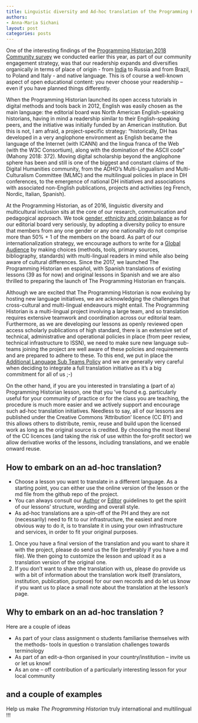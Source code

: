 ```yaml
---
title: Linguistic diversity and Ad-hoc translation of the Programming Historian’s lessons
authors: 
- Anna-Maria Sichani
layout: post
categories: posts
---
```


One of the interesting findings of the [Programming Historian 2018 Community survey](https://programminghistorian.org/posts/programming-historian-community-survey) we conducted earlier this year, as part of our community engagement strategy, was that our readership expands and diversifies organically in terms of place of origin - from [India](https://programminghistorian.org/posts/programming-historian-india) to Russia and from Brazil, to Poland and Italy - and native language. This is of course a well-known aspect of open educational content: you never choose your readership – even if you have planned things differently.

When the Programming Historian launched its open access tutorials in digital methods and tools back in 2012, English was easily chosen as the main language: the editorial board was North American English-speaking historians, having in mind a readership similar to their English-speaking peers, and the initiative was initially funded by an American institution. 
But this is not, I am afraid, a project-specific strategy: “historically, DH has developed in a very anglophone environment as English became the language of the Internet (with ICANN) and the lingua franca of the Web (with the W3C Consortium), along with the domination of the ASCII code” (Mahony 2018: 372). Moving digital scholarship beyond the anglophone sphere has been and still is one of the biggest and constant claims of the Digital Humanities community, from the ADHO’s Multi-Lingualism and Multi-Culturalism Committee (MLMC) and the multilingual policies in place in DH conferences, to the emergence of national DH initiatives and associations with associated non-English publications, projects and activities (eg French, Nordic, Italian, Spanish). 

At the Programming Historian, as of 2016, linguistic diversity and multicultural inclusion sits at the core of our research, communication and pedagogical approach. We took [gender, ethnicity and origin balance](https://programminghistorian.org/posts/PH-commitment-to-diversity) as for our editorial board very seriously, by adopting a diversity policy to ensure that members from any one gender or any one nationality do not comprise more than 50% + 1 of the members on the board. As part of our internationalization strategy, we encourage authors to write for a [Global Audience](https://programminghistorian.org/en/author-guidelines) by making choices (methods, tools, primary sources, bibliography, standards) with multi-lingual readers in mind while also being aware of cultural differences. Since the 2017, we launched The Programming Historian en español, with Spanish translations of existing lessons (39 as for now) and original lessons in Spanish and we are also thrilled to preparing the launch of The Programming Historian en français. 

Although we are excited that The Programming Historian is now evolving by hosting new language initiatives, we are acknowledging the challenges that cross-cultural and multi-lingual endeavours might entail. The Programming Historian is a multi-lingual project involving a large team, and so translation requires extensive teamwork and coordination across our editorial team. Furthermore, as we are developing our lessons as openly reviewed open access scholarly publications of high standard, there is an extensive set of technical, administrative and operational policies in place (from peer review, technical infrastructure to ISSN), we need to make sure new language sub-teams joining the project are well aware of these policies and requirements and are prepared to adhere to these. To this end, we put in place the [Additional Language Sub Teams Policy](https://github.com/programminghistorian/jekyll/wiki/Additional-Language-Sub-Teams-Policy) and we are generally very careful when deciding to integrate a full translation initiative as it’s a big commitment for all of us ;-)

On the other hand, if you are you interested in translating a (part of a) Programming Historian lesson, one that you ’ve found e.g. particularly useful for your community of practice or for the class you are teaching, the procedure is much more easier and we actively support and encourage such ad-hoc translation initiatives. Needless to say, all of our lessons are published under the Creative Commons ‘Attribution’ licence (CC BY) and this allows others to distribute, remix, reuse and build upon the licensed work as long as the original source is credited. By choosing the most liberal of the CC licences (and taking the risk of use within the for-profit sector) we allow derivative works of the lessons, including translations, and we enable onward reuse.

## How to embark on an ad-hoc translation? 
- Choose a lesson you want to translate in a different language. As a starting point, you can either use the online version of the lesson or the md file from the github repo of the project.
-	You can always consult our [Author](https://programminghistorian.org/en/author-guidelines) or [Editor](https://programminghistorian.org/en/editor-guidelines) guidelines to get the spirit of our lessons’ structure, wording and overall style.
-	As ad-hoc translations are a spin-off of the PH and they are not (necessarily) need to fit to our infrastructure, the easiest and more obvious way to do it, is to translate it in using your own infrastructure and services, in order to fit your original purposes.
1.	Once you have a final version of the translation and you want to share it with the project, please do send us the file (preferably if you have a md file). We then going to customize the lesson and upload it as a translation version of the original one.
2.	If you don’t want to share the translation with us, please do provide us with a bit of information about the translation work itself (translators, institution, publication, purpose) for our own records and do let us know if you want us to place a small note about the translation at the lesson’s page.

## Why to embark on an ad-hoc translation ? 
Here are a couple of ideas 
-	As part of your class assignment 
o	students familiarise themselves with the methods- tools in question
o	translation challenges towards terminology 
-	As part of an edit-a-thon organised in your country/institution – invite us or let us know!
-	As an one – off contribution of a particularly interesting lesson for your local community

## and a couple of examples 




Help us make _The Programming Historian_ truly international and multilingual !!!


